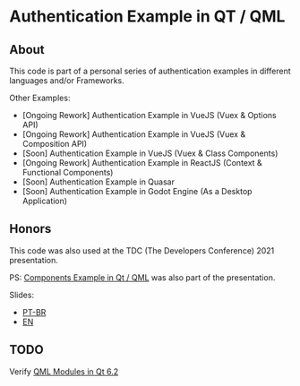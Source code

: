 # Authentication Example in QT / QML

## About

This code is part of a personal series of authentication examples in different languages and/or Frameworks.

Other Examples:
* [Ongoing Rework] Authentication Example in VueJS (Vuex & Options API)
* [Ongoing Rework] Authentication Example in VueJS (Vuex & Composition API)
* [Soon] Authentication Example in VueJS (Vuex & Class Components)
* [Ongoing Rework] Authentication Example in ReactJS (Context & Functional Components)
* [Soon] Authentication Example in Quasar
* [Soon] Authentication Example in Godot Engine (As a Desktop Application)


## Honors

This code was also used at the TDC (The Developers Conference) 2021 presentation.

PS: [Components Example in Qt / QML](https://github.com/LeonnardoVerol/example-components-qt-qml) was also part of the presentation.

Slides:
* [PT-BR](docs/2021_PT-BR_TDC_Aplicando-Padroes-de-Arquitetura-em-Qt_QML.pdf)
* [EN](docs/2021_EN_TDC_Applying-Architecture-Patterns-in-Qt_QML.pdf)

## TODO

Verify [QML Modules in Qt 6.2](https://www.qt.io/blog/qml-modules-in-qt-6.2)
